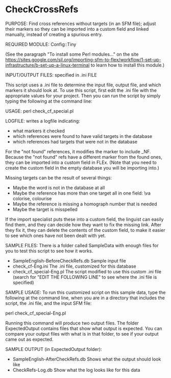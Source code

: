 # CheckCrossRefs
PURPOSE: Find cross references without targets (in an SFM file); adjust their markers so they can be imported into a custom field and linked manually, instead of creating a spurious entry.

REQUIRED MODULE:  Config::Tiny

(See the paragraph "To install some Perl modules..." on the site  
https://sites.google.com/sil.org/importing-sfm-to-flex/workflow/1-set-up-infrastructure/b-set-up-a-linux-terminal to learn how to install this module.)

INPUT/OUTPUT FILES: specified in .ini FILE

This script uses a .ini file to determine the input file, output file, and which markers it should look at.
To use this script, first edit the .ini file with the appropriate values for your project.
Then you can run the script by simply typing the following at the command line:

USAGE:  perl check_cf_special.pl

LOGFILE: writes a logfile indicating:
 * what markers it checked
 * which references were found to have valid targets in the database
 * which references had targets that were not in the database

For the "not found" references, it modifies the marker to include _NF.  Because the "not found"
refs have a different marker from the found ones, they can be imported into a custom field in FLEx.
(Note that you need to create the custom field in the empty database you will be importing into.)

Missing targets can be the result of several things:
 - Maybe the word is not in the database at all
 - Maybe the reference has more than one target all in one field:  \va colorise, colourise
 - Maybe the reference is missing a homograph number that is needed
 - Maybe the target is misspelled

If the import specialist puts these into a custom field, the linguist can easily find them, and they can decide how they want to fix the missing link.  After they fix it, they can delete the contents of the custom field, to make it easier to see which ones have not been dealt with yet.

SAMPLE FILES:
 There is a folder called SampleData with enough files for you to test this script to see
 how it works.

  * SampleEnglish-BeforeCheckRefs.db	Sample input file
  * check_cf-Eng.ini					The .ini file, customized for this database
  * check_cf_special-Eng.pl				The script modified to use this custom .ini file (search for "EDIT THE FOLLOWING LINE" to see where the .ini file is specified)

SAMPLE USAGE:
 To run this customized script on this sample data, type the following at the command line, when
 you are in a directory that includes the script, the .ini file, and the input SFM file:

   perl check_cf_special-Eng.pl

 Running this command will produce two output files.  The folder ExpectedOutput contains files that show what output is expected.  You can compare your output files with what is in that folder, to see if your output came out as expected.

SAMPLE OUTPUT (in ExpectedOutput folder):

  * SampleEnglish-AfterCheckRefs.db		Shows what the output should look like
  * CheckRefs-Log.db					Show what the log looks like for this data

